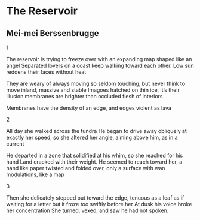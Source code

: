 # The Reservoir
## Mei-mei Berssenbrugge
1

The reservoir is trying to freeze over
with an expanding map shaped like an angel
Separated lovers on a coast keep walking
toward each other. Low sun reddens
their faces without heat

They are weary of always moving
so seldom touching, but never think
to move inland, massive and stable
Imagoes hatched on thin ice, it’s
their illusion membranes are brighter
than occluded flesh of interiors

Membranes have the density
of an edge, and edges violent as lava



2

All day she walked across the tundra
He began to drive away obliquely
at exactly her speed, so she altered
her angle, aiming above him, as in a current

He departed in a zone that solidified
at his whim, so she reached for his hand
Land cracked with their weight. He seemed
to reach toward her, a hand like paper
twisted and folded over, only a surface
with wan modulations, like a map



3

Then she delicately stepped out
toward the edge, tenuous as a leaf
as if waiting for a letter
but it froze too swiftly before her
At dusk his voice broke her concentration
She turned, vexed, and saw he had not spoken.